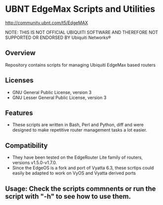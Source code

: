 # UBNT EdgeMax Scripts and Utilities
http://community.ubnt.com/t5/EdgeMAX

NOTE: THIS IS NOT OFFICIAL UBIQUITI SOFTWARE AND THEREFORE NOT SUPPORTED OR ENDORSED BY Ubiquiti Networks®

## Overview
Repository contains scripts for managing Ubiquiti EdgeMax based routers

## Licenses
* GNU General Public License, version 3
* GNU Lesser General Public License, version 3

## Features
* These scripts are written in Bash, Perl and Python, diff and  were designed to make repetitive router management tasks a lot easier.

## Compatibility
*  They have been tested on the EdgeRouter Lite family of routers, versions v1.5.0-v1.7.0.
* Since the EdgeOS is a fork and port of Vyatta 6.3, these scrtips could easily be adapted to work on VyOS and Vyatta derived ports

## Usage: Check the scripts commnents or run the script with "-h" to see how to use them.
